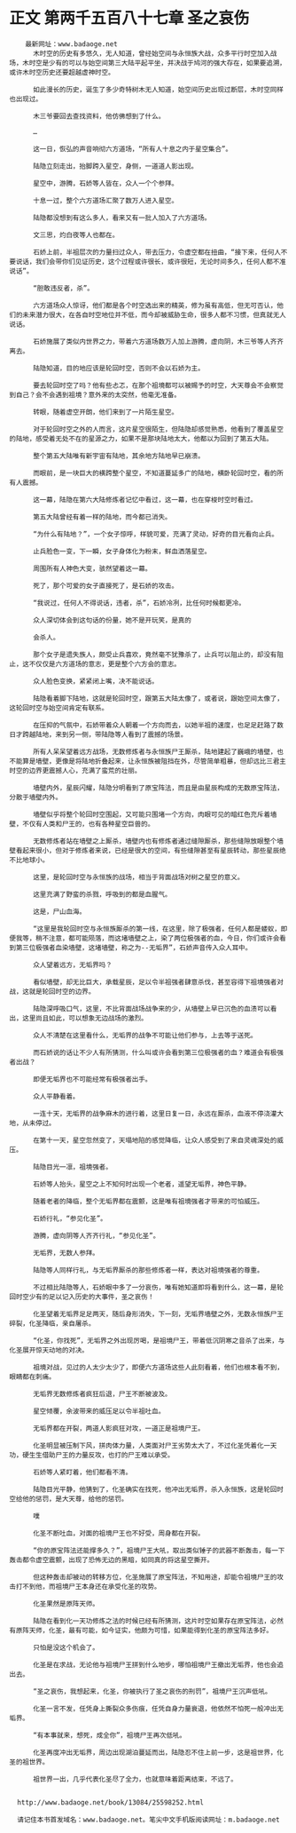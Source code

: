 # 正文 第两千五百八十七章 圣之哀伤
        最新网址：www.badaoge.net
          木时空的历史有多悠久，无人知道，曾经始空间与永恒族大战，众多平行时空加入战场，木时空是少有的可以与始空间第三大陆平起平坐，并决战于鸠河的强大存在，如果要追溯，或许木时空历史还要超越虚神时空。
      
          如此漫长的历史，诞生了多少奇特树木无人知道，始空间历史出现过断层，木时空同样也出现过。
      
          木三爷要回去查找资料，他仿佛想到了什么。
      
          …
      
          这一日，恢弘的声音响彻六方道场，“所有人十息之内于星空集合”。
      
          陆隐立刻走出，抬脚跨入星空，身侧，一道道人影出现。
      
          星空中，游腾，石娇等人皆在，众人一个个参拜。
      
          十息一过，整个六方道场汇聚了数万人进入星空。
      
          陆隐都没想到有这么多人，看来又有一批人加入了六方道场。
      
          文三思，灼白夜等人也都在。
      
          石娇上前，半祖层次的力量扫过众人，带去压力，令虚空都在扭曲，“接下来，任何人不要说话，我们会带你们见证历史，这个过程或许很长，或许很短，无论时间多久，任何人都不准说话”。
      
          “胆敢违反者，杀”。
      
          六方道场众人惊讶，他们都是各个时空选出来的精英，修为虽有高低，但无可否认，他们的未来潜力很大，在各自时空地位并不低，而今却被威胁生命，很多人都不习惯，但真就无人说话。
      
          石娇施展了类似内世界之力，带着六方道场数万人加上游腾，虚向阴，木三爷等人齐齐离去。
      
          陆隐知道，目的地应该是轮回时空，否则不会以石娇为主。
      
          要去轮回时空了吗？他有些忐忑，在那个祖境都可以被赐予的时空，大天尊会不会察觉到自己？会不会遇到祖境？意外来的太突然，他毫无准备。
      
          转眼，随着虚空开朗，他们来到了一片陌生星空。
      
          对于轮回时空之外的人而言，这片星空很陌生，但陆隐却感觉熟悉，他看到了覆盖星空的陆地，感受着无处不在的星源之力，如果不是那块陆地太大，他都以为回到了第五大陆。
      
          整个第五大陆唯有新宇宙有陆地，其余地方陆地早已崩溃。
      
          而眼前，是一块巨大的横跨整个星空，不知道蔓延多广的陆地，横卧轮回时空，看的所有人震撼。
      
          这一幕，陆隐在第六大陆修炼者记忆中看过，这一幕，也在穿梭时空时看过。
      
          第五大陆曾经有着一样的陆地，而今都已消失。
      
          “为什么有陆地？”，一个女子惊呼，样貌可爱，充满了灵动，好奇的目光看向止兵。
      
          止兵脸色一变，下一瞬，女子身体化为粉末，鲜血洒落星空。
      
          周围所有人神色大变，骇然望着这一幕。
      
          死了，那个可爱的女子直接死了，是石娇的攻击。
      
          “我说过，任何人不得说话，违者，杀”，石娇冷冽，比任何时候都更冷。
      
          众人深切体会到这句话的份量，她不是开玩笑，是真的
      
          会杀人。
      
          那个女子是遗失族人，颇受止兵喜欢，竟然毫不犹豫杀了，止兵可以阻止的，却没有阻止，这不仅仅是六方道场的意志，更是整个六方会的意志。
      
          众人脸色变换，紧紧闭上嘴，决不能说话。
      
          陆隐看着脚下陆地，这就是轮回时空，跟第五大陆太像了，或者说，跟始空间太像了，这轮回时空与始空间肯定有联系。
      
          在压抑的气氛中，石娇带着众人朝着一个方向而去，以她半祖的速度，也足足赶路了数日才跨越陆地，来到另一侧，带陆隐等人看到了震撼的场景。
      
          所有人呆呆望着远方战场，无数修炼者与永恒族尸王厮杀，陆地建起了巍峨的墙壁，也不能算是墙壁，更像是将陆地折叠起来，让永恒族被阻挡在外，尽管简单粗暴，但却远比三君主时空的边界更震撼人心，充满了蛮荒的壮丽。
      
          墙壁内外，星辰闪耀，陆隐分明看到了原宝阵法，而且是由星辰构成的无数原宝阵法，分散于墙壁内外。
      
          墙壁似乎将整个轮回时空围起，又可能只围堵一个方向，肉眼可见的暗红色充斥着墙壁，不仅有人类和尸王的，也有各种星空巨兽的。
      
          无数修炼者站在墙壁之上厮杀，墙壁内也有修炼者通过缝隙厮杀，那些缝隙放眼整个墙壁看起来很小，但对于修炼者来说，已经是很大的空间，有些缝隙甚至有星辰转动，那些星辰绝不比地球小。
      
          这里，是轮回时空与永恒族的战场，相当于背面战场对树之星空的意义。
      
          这里充满了野蛮的杀戮，呼吸到的都是血腥气。
      
          这是，尸山血海。
      
          “这里是我轮回时空与永恒族厮杀的第一线，在这里，除了极强者，任何人都是蝼蚁，即便我等，稍不注意，都可能陨落，而这堵墙壁之上，染了两位极强者的血，今日，你们或许会看到第三位极强者血染墙壁，这堵墙壁，称之为--无垢界”，石娇声音传入众人耳中。
      
          众人望着远方，无垢界吗？
      
          看似墙壁，却无比巨大，承载星辰，足以令半祖强者肆意杀伐，甚至容得下祖境强者对战，这就是轮回时空的边界。
      
          陆隐深呼吸口气，这里，不比背面战场战争来的少，从墙壁上早已沉色的血渍可以看出，这里尚且如此，可以想象无边战场的激烈。
      
          众人不清楚在这里看什么，无垢界的战争不可能让他们参与，上去等于送死。
      
          而石娇说的话让不少人有所猜测，什么叫或许会看到第三位极强者的血？难道会有极强者出战？
      
          即便无垢界也不可能经常有极强者出手。
      
          众人平静看着。
      
          一连十天，无垢界的战争麻木的进行着，这里日复一日，永远在厮杀，血液不停浇灌大地，从未停过。
      
          在第十一天，星空忽然变了，天塌地陷的感觉降临，让众人感受到了来自灵魂深处的威压。
      
          陆隐目光一凛，祖境强者。
      
          石娇等人抬头，星空之上不知何时出现一个老者，遥望无垢界，神色平静。
      
          随着老者的降临，整个无垢界都在震颤，这是唯有祖境强者才带来的可怕威压。
      
          石娇行礼，“参见化圣”。
      
          游腾，虚向阴等人齐齐行礼，“参见化圣”。
      
          无垢界，无数人参拜。
      
          陆隐等人同样行礼，与无垢界厮杀的那些修炼者一样，表达对祖境强者的尊重。
      
          不过相比陆隐等人，石娇眼中多了一分哀伤，唯有她知道即将看到什么，这一幕，是轮回时空少有的足以记入历史的大事件，圣之哀伤！
      
          化圣望着无垢界足足两天，随后身形消失，下一刻，无垢界墙壁之外，无数永恒族尸王碎裂，化圣降临，亲自屠杀。
      
          “化圣，你找死”，无垢界之外出现厉喝，是祖境尸王，带着低沉阴寒之音杀了出来，与化圣展开惊天动地的对决。
      
          祖境对战，见过的人太少太少了，即便六方道场这些人此刻看着，他们也根本看不到，眼睛都在刺痛。
      
          无垢界无数修炼者疯狂后退，尸王不断被波及。
      
          星空倾覆，余波带来的威压足以令半祖吐血。
      
          无垢界都在开裂，两道人影疯狂对攻，一道正是祖境尸王。
      
          化圣明显被压制下风，拼肉体力量，人类面对尸王劣势太大了，不过化圣凭着化一天功，硬生生借助尸王的力量反攻，也打的尸王难以承受。
      
          石娇等人紧盯着，他们都看不清。
      
          陆隐目光平静，他猜到了，化圣确实在找死，他冲出无垢界，杀入永恒族，这是轮回时空给他的惩罚，是大天尊，给他的惩罚。
      
          噗
      
          化圣不断吐血，对面的祖境尸王也不好受，周身都在开裂。
      
          “你的原宝阵法还能撑多久？”，祖境尸王大吼，取出类似锤子的武器不断轰击，每一下轰击都令虚空震颤，出现了恐怖无边的黑暗，如同真的将这星空撕开。
      
          但这种轰击却被动的转移方位，化圣施展了原宝阵法，不知用途，却能令祖境尸王的攻击打不到他，而祖境尸王本身还在承受化圣的攻势。
      
          化圣果然是原阵天师。
      
          陆隐在看到化一天功修炼之法的时候已经有所猜测，这片时空如果存在原宝阵法，必然有原阵天师，化圣，最有可能，如今证实，他颇为可惜，如果能得到化圣的原宝阵法多好。
      
          只怕是没这个机会了。
      
          化圣是在求战，无论他与祖境尸王拼到什么地步，哪怕祖境尸王撤出无垢界，他也会追出去。
      
          “圣之哀伤，我想起来，化圣，你被执行了圣之哀伤的刑罚”，祖境尸王沉声低吼。
      
          化圣一言不发，任凭身上撕裂众多伤痕，任凭自身力量衰退，他依然不怕死一般冲出无垢界。
      
          “有本事就来，想死，成全你”，祖境尸王再次低吼。
      
          化圣再度冲出无垢界，周边出现湖泊蔓延而出，陆隐忍不住上前一步，这是祖世界，化圣的祖世界。
      
          祖世界一出，几乎代表化圣尽了全力，也就意味着距离结束，不远了。
      
      
      http://www.badaoge.net/book/13084/25598252.html
      
      请记住本书首发域名：www.badaoge.net。笔尖中文手机版阅读网址：m.badaoge.net